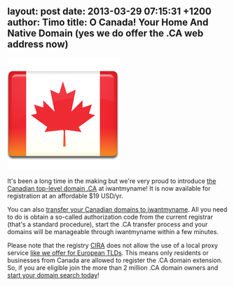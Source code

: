 layout: post
date: 2013-03-29 07:15:31 +1200
author: Timo
title: O Canada! Your Home And Native Domain (yes we do offer the .CA web address now)
----

![Canada Flag](/media/2013-03-29-Canada-Flag-256.png)

It's been a long time in the making but we're very proud to introduce [the Canadian top-level domain .CA](https://iwantmyname.com/domains/ca-canadian-domain-name-registration-for-canada) at iwantmyname! It is now available for registration at an affordable $19 USD/yr.

You can also [transfer your Canadian domains to iwantmyname](https://iwantmyname.com/domains/ca-domain-registrar-transfer-canada). All you need to do is obtain a so-called authorization code from the current registrar (that's a standard procedure), start the .CA transfer process and your domains will be manageable through iwantmyname within a few minutes.

Please note that the registry [CIRA](http://cira.ca) does not allow the use of a local proxy service [like we offer for European TLDs](https://iwantmyname.com/blog/2013/02/need-to-register-domains-requiring-a-postal-address-in-europe-weve-got-you-covered.html). This means only residents or businesses from Canada are allowed to register the .CA domain extension. So, if you are eligible join the more than 2 million .CA domain owners and [start your domain search today](https://iwantmyname.com)!
